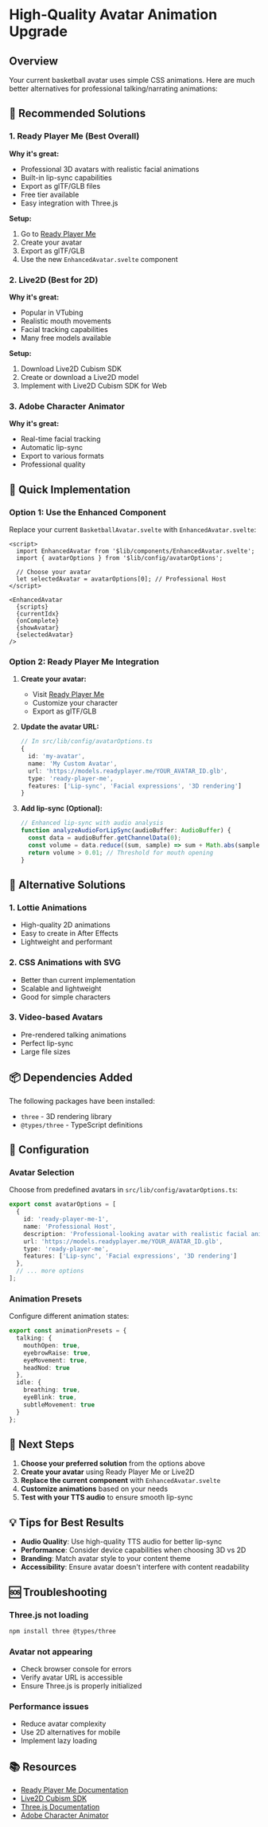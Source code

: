 # High-Quality Avatar Animation Upgrade

## Overview
Your current basketball avatar uses simple CSS animations. Here are much better alternatives for professional talking/narrating animations:

## 🎯 Recommended Solutions

### 1. **Ready Player Me** (Best Overall)
**Why it's great:**
- Professional 3D avatars with realistic facial animations
- Built-in lip-sync capabilities
- Export as glTF/GLB files
- Free tier available
- Easy integration with Three.js

**Setup:**
1. Go to [Ready Player Me](https://readyplayer.me/)
2. Create your avatar
3. Export as glTF/GLB
4. Use the new `EnhancedAvatar.svelte` component

### 2. **Live2D** (Best for 2D)
**Why it's great:**
- Popular in VTubing
- Realistic mouth movements
- Facial tracking capabilities
- Many free models available

**Setup:**
1. Download Live2D Cubism SDK
2. Create or download a Live2D model
3. Implement with Live2D Cubism SDK for Web

### 3. **Adobe Character Animator**
**Why it's great:**
- Real-time facial tracking
- Automatic lip-sync
- Export to various formats
- Professional quality

## 🚀 Quick Implementation

### Option 1: Use the Enhanced Component
Replace your current `BasketballAvatar.svelte` with `EnhancedAvatar.svelte`:

```svelte
<script>
  import EnhancedAvatar from '$lib/components/EnhancedAvatar.svelte';
  import { avatarOptions } from '$lib/config/avatarOptions';
  
  // Choose your avatar
  let selectedAvatar = avatarOptions[0]; // Professional Host
</script>

<EnhancedAvatar 
  {scripts}
  {currentIdx}
  {onComplete}
  {showAvatar}
  {selectedAvatar}
/>
```

### Option 2: Ready Player Me Integration

1. **Create your avatar:**
   - Visit [Ready Player Me](https://readyplayer.me/)
   - Customize your character
   - Export as glTF/GLB

2. **Update the avatar URL:**
   ```typescript
   // In src/lib/config/avatarOptions.ts
   {
     id: 'my-avatar',
     name: 'My Custom Avatar',
     url: 'https://models.readyplayer.me/YOUR_AVATAR_ID.glb',
     type: 'ready-player-me',
     features: ['Lip-sync', 'Facial expressions', '3D rendering']
   }
   ```

3. **Add lip-sync (Optional):**
   ```typescript
   // Enhanced lip-sync with audio analysis
   function analyzeAudioForLipSync(audioBuffer: AudioBuffer) {
     const data = audioBuffer.getChannelData(0);
     const volume = data.reduce((sum, sample) => sum + Math.abs(sample), 0) / data.length;
     return volume > 0.01; // Threshold for mouth opening
   }
   ```

## 🎨 Alternative Solutions

### 1. **Lottie Animations**
- High-quality 2D animations
- Easy to create in After Effects
- Lightweight and performant

### 2. **CSS Animations with SVG**
- Better than current implementation
- Scalable and lightweight
- Good for simple characters

### 3. **Video-based Avatars**
- Pre-rendered talking animations
- Perfect lip-sync
- Large file sizes

## 📦 Dependencies Added

The following packages have been installed:
- `three` - 3D rendering library
- `@types/three` - TypeScript definitions

## 🔧 Configuration

### Avatar Selection
Choose from predefined avatars in `src/lib/config/avatarOptions.ts`:

```typescript
export const avatarOptions = [
  {
    id: 'ready-player-me-1',
    name: 'Professional Host',
    description: 'Professional-looking avatar with realistic facial animations',
    url: 'https://models.readyplayer.me/YOUR_AVATAR_ID.glb',
    type: 'ready-player-me',
    features: ['Lip-sync', 'Facial expressions', '3D rendering']
  },
  // ... more options
];
```

### Animation Presets
Configure different animation states:

```typescript
export const animationPresets = {
  talking: {
    mouthOpen: true,
    eyebrowRaise: true,
    eyeMovement: true,
    headNod: true
  },
  idle: {
    breathing: true,
    eyeBlink: true,
    subtleMovement: true
  }
};
```

## 🎯 Next Steps

1. **Choose your preferred solution** from the options above
2. **Create your avatar** using Ready Player Me or Live2D
3. **Replace the current component** with `EnhancedAvatar.svelte`
4. **Customize animations** based on your needs
5. **Test with your TTS audio** to ensure smooth lip-sync

## 💡 Tips for Best Results

- **Audio Quality**: Use high-quality TTS audio for better lip-sync
- **Performance**: Consider device capabilities when choosing 3D vs 2D
- **Branding**: Match avatar style to your content theme
- **Accessibility**: Ensure avatar doesn't interfere with content readability

## 🆘 Troubleshooting

### Three.js not loading
```bash
npm install three @types/three
```

### Avatar not appearing
- Check browser console for errors
- Verify avatar URL is accessible
- Ensure Three.js is properly initialized

### Performance issues
- Reduce avatar complexity
- Use 2D alternatives for mobile
- Implement lazy loading

## 📚 Resources

- [Ready Player Me Documentation](https://docs.readyplayer.me/)
- [Live2D Cubism SDK](https://www.live2d.com/en/download/cubism-sdk/)
- [Three.js Documentation](https://threejs.org/docs/)
- [Adobe Character Animator](https://www.adobe.com/products/character-animator.html)
